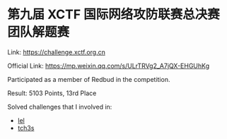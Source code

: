 # 第九届 XCTF 国际网络攻防联赛总决赛团队解题赛

Link: <https://challenge.xctf.org.cn>

Official Link: <https://mp.weixin.qq.com/s/ULrTRVg2_A7jQX-EHGUhKg>

Participated as a member of Redbud in the competition.

Result: 5103 Points, 13rd Place

Solved challenges that I involved in:

- [lel](./lel.md)
- [tch3s](./tch3s.md)
